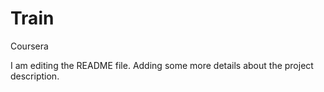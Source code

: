 # Train
Coursera

I am editing the README file. Adding some more details about the project description.
